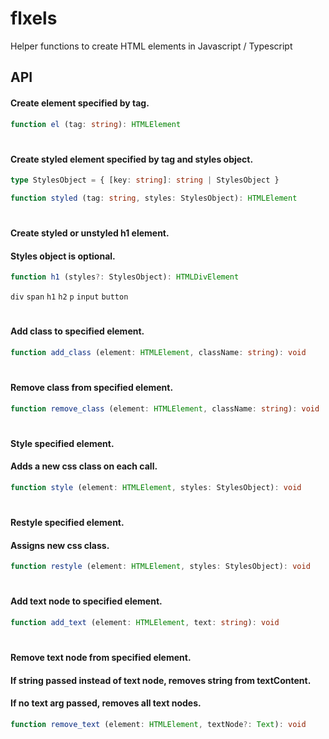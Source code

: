 # flxels
Helper functions to create HTML elements
in Javascript / Typescript

## API

#### Create element specified by tag.
```typescript
function el (tag: string): HTMLElement
```

#
#### Create styled element specified by tag and styles object.
```typescript
type StylesObject = { [key: string]: string | StylesObject }
```

```typescript
function styled (tag: string, styles: StylesObject): HTMLElement
```

#
#### Create styled or unstyled h1 element.
#### Styles object is optional.
```typescript
function h1 (styles?: StylesObject): HTMLDivElement
```
`div` `span` `h1` `h2` `p` `input` `button`

#
#### Add class to specified element.
```typescript
function add_class (element: HTMLElement, className: string): void
```

#
#### Remove class from specified element.
```typescript
function remove_class (element: HTMLElement, className: string): void
```

#
#### Style specified element.
#### Adds a new css class on each call.
```typescript
function style (element: HTMLElement, styles: StylesObject): void
```

#
#### Restyle specified element.
#### Assigns new css class.
```typescript
function restyle (element: HTMLElement, styles: StylesObject): void
```

#
#### Add text node to specified element.
```typescript
function add_text (element: HTMLElement, text: string): void
```

#
#### Remove text node from specified element.
#### If string passed instead of text node, removes string from textContent.
#### If no text arg passed, removes all text nodes.
```typescript
function remove_text (element: HTMLElement, textNode?: Text): void
```
